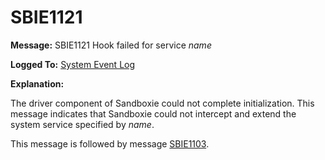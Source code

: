 # SBIE1121

**Message:** SBIE1121 Hook failed for service _name_

**Logged To:** [System Event Log](SystemEventLog)

**Explanation:**

The driver component of Sandboxie could not complete initialization. This message indicates that Sandboxie could not intercept and extend the system service specified by _name_.

This message is followed by message [SBIE1103](SBIE1103).
